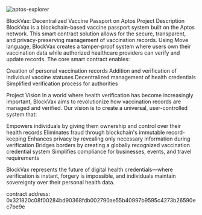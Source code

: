 

![aptos-explorer](https://github.com/user-attachments/assets/ae73b134-1c49-440a-b2a7-c428ebc3130d)


BlockVax: Decentralized Vaccine Passport on Aptos
Project Description
BlockVax is a blockchain-based vaccine passport system built on the Aptos network. This smart contract solution allows for the secure, transparent, and privacy-preserving management of vaccination records. Using Move language, BlockVax creates a tamper-proof system where users own their vaccination data while authorized healthcare providers can verify and update records.
The core smart contract enables:

Creation of personal vaccination records
Addition and verification of individual vaccine statuses
Decentralized management of health credentials
Simplified verification process for authorities

Project Vision
In a world where health verification has become increasingly important, BlockVax aims to revolutionize how vaccination records are managed and verified. Our vision is to create a universal, user-controlled system that:

Empowers individuals by giving them ownership and control over their health records
Eliminates fraud through blockchain's immutable record-keeping
Enhances privacy by revealing only necessary information during verification
Bridges borders by creating a globally recognized vaccination credential system
Simplifies compliance for businesses, events, and travel requirements

BlockVax represents the future of digital health credentials—where verification is instant, forgery is impossible, and individuals maintain sovereignty over their personal health data.


contract address: 0x321820c08f00284bd90368fdb002790ae55b40997b9595c4273b26590ec7be9e
